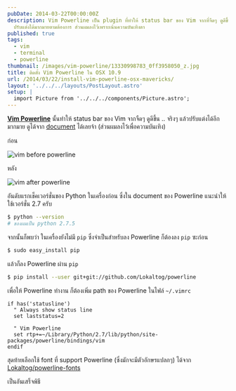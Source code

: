 ```yaml
---
pubDate: 2014-03-22T00:00:00Z
description: Vim Powerline เป็น plugin ที่ทำให้ status bar ของ Vim จากที่จืดๆ ดูดีขึ้น
  ปรับแต่งได้มากมายตามต้องการ ส่วนผมลงไว้เพราะเน้นความบันเทิงตา
published: true
tags:
  - vim
  - terminal
  - powerline
thumbnail: /images/vim-powerline/13330998783_0ff3958050_z.jpg
title: ติดตั้ง Vim Powerline ใน OSX 10.9
url: /2014/03/22/install-vim-powerline-osx-mavericks/
layout: '../../../layouts/PostLayout.astro'
setup: |
  import Picture from '../../../components/Picture.astro';
---
```


[**Vim Powerline**](https://github.com/Lokaltog/powerline) นั้นทำให้ status bar ของ Vim จากจืดๆ ดูดีขึ้น .. จริงๆ แล้วปรับแต่งได้อีกมากมาย ดูได้จาก [document](https://powerline.readthedocs.org/en/latest/configuration.html) ได้เลยจ้า (ส่วนผมลงไว้เพื่อความบันเทิง)

ก่อน

![vim before powerline](/images/vim-powerline/13331020193_c7f01bf4e2_z.jpg)

หลัง

![vim after powerline](/images/vim-powerline/13330998783_0ff3958050_z.jpg)

อันดับแรกเช็คเวอร์ชั่นของ Python ในเครื่องก่อน ซึ่งใน document ของ Powerline แนะนำให้ใช้เวอร์ชั่น 2.7 ครับ

```bash
$ python --version
# ของผมเป็น python 2.7.5
```

จากนั้นก็พบว่า ในเครื่องยังไม่มี `pip` ซึ่งจำเป็นสำหรับลง Powerline ก็ต้องลง `pip` ซะก่อน

```bash
$ sudo easy_install pip
```

แล้วก็ลง Powerline ผ่าน `pip`

```bash
$ pip install --user git+git://github.com/Lokaltog/powerline
```

เพื่อให้ Powerline ทำงาน ก็ต้องเพิ่ม path ของ Powerline ในไฟล์ `~/.vimrc`

```vim
if has('statusline')
  " Always show status line
  set laststatus=2

  " Vim Powerline
  set rtp+=~/Library/Python/2.7/lib/python/site-packages/powerline/bindings/vim
endif
```

สุดท้ายเลือกใช้ font ที่ support Powerline (ซึ่งมักจะมีตัวอักษรแปลกๆ) ได้จาก [Lokaltog/powerline-fonts](https://github.com/Lokaltog/powerline-fonts)

เป็นอันเสร็จพิธี
